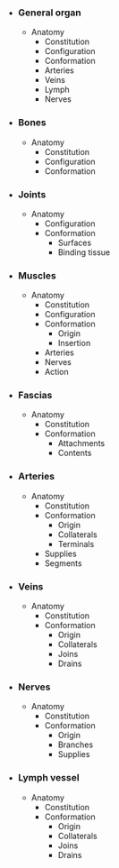 - ### General organ
    - Anatomy
        - Constitution
        - Configuration
        - Conformation
        - Arteries
        - Veins
        - Lymph
        - Nerves
- ### Bones
    - Anatomy
        - Constitution
        - Configuration
        - Conformation
- ### Joints
    - Anatomy
        - Configuration
        - Conformation
            - Surfaces
            - Binding tissue
- ### Muscles
    - Anatomy
        - Constitution
        - Configuration
        - Conformation
            - Origin
            - Insertion
        - Arteries
        - Nerves
        - Action
- ### Fascias
    - Anatomy
        - Constitution
        - Conformation
            - Attachments
            - Contents
- ### Arteries
    - Anatomy
        - Constitution
        - Conformation
            - Origin
            - Collaterals
            - Terminals
        - Supplies
        - Segments
- ### Veins
    - Anatomy
        - Constitution
        - Conformation
            - Origin
            - Collaterals
            - Joins
            - Drains
- ### Nerves
    - Anatomy
        - Constitution
		- Conformation
			- Origin
			- Branches
			- Supplies
- ### Lymph vessel
    - Anatomy
        - Constitution
        - Conformation
            - Origin
            - Collaterals
            - Joins
            - Drains